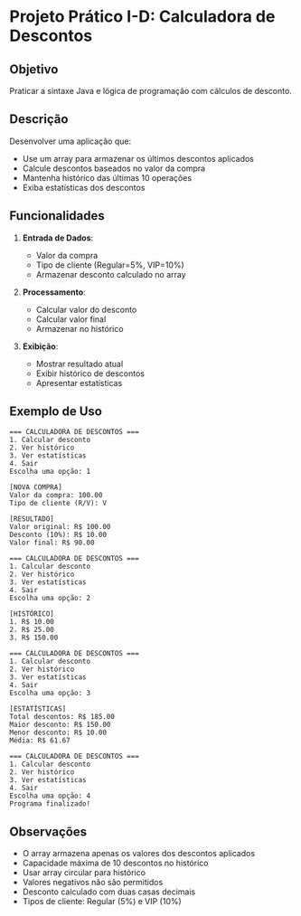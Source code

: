 # Projeto Prático I-D: Calculadora de Descontos

## Objetivo
Praticar a sintaxe Java e lógica de programação com cálculos de desconto.

## Descrição
Desenvolver uma aplicação que:
- Use um array para armazenar os últimos descontos aplicados
- Calcule descontos baseados no valor da compra
- Mantenha histórico das últimas 10 operações
- Exiba estatísticas dos descontos

## Funcionalidades
1. **Entrada de Dados**:
   - Valor da compra
   - Tipo de cliente (Regular=5%, VIP=10%)
   - Armazenar desconto calculado no array

2. **Processamento**:
   - Calcular valor do desconto
   - Calcular valor final
   - Armazenar no histórico

3. **Exibição**:
   - Mostrar resultado atual
   - Exibir histórico de descontos
   - Apresentar estatísticas

## Exemplo de Uso
```
=== CALCULADORA DE DESCONTOS ===
1. Calcular desconto
2. Ver histórico
3. Ver estatísticas
4. Sair
Escolha uma opção: 1

[NOVA COMPRA]
Valor da compra: 100.00
Tipo de cliente (R/V): V

[RESULTADO]
Valor original: R$ 100.00
Desconto (10%): R$ 10.00
Valor final: R$ 90.00

=== CALCULADORA DE DESCONTOS ===
1. Calcular desconto
2. Ver histórico
3. Ver estatísticas
4. Sair
Escolha uma opção: 2

[HISTÓRICO]
1. R$ 10.00
2. R$ 25.00
3. R$ 150.00

=== CALCULADORA DE DESCONTOS ===
1. Calcular desconto
2. Ver histórico
3. Ver estatísticas
4. Sair
Escolha uma opção: 3

[ESTATÍSTICAS]
Total descontos: R$ 185.00
Maior desconto: R$ 150.00
Menor desconto: R$ 10.00
Média: R$ 61.67

=== CALCULADORA DE DESCONTOS ===
1. Calcular desconto
2. Ver histórico
3. Ver estatísticas
4. Sair
Escolha uma opção: 4
Programa finalizado!
```

## Observações
- O array armazena apenas os valores dos descontos aplicados
- Capacidade máxima de 10 descontos no histórico
- Usar array circular para histórico
- Valores negativos não são permitidos
- Desconto calculado com duas casas decimais
- Tipos de cliente: Regular (5%) e VIP (10%)
